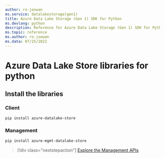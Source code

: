 ```yaml
---
author: ro-joowan
ms.service: datalakestorage(gen1)
title: Azure Data Lake Storage (Gen 1) SDK for Python
ms.devlang: python
description: Reference for Azure Data Lake Storage (Gen 1) SDK for Python
ms.topic: reference
ms.author: ro-joowan
ms.data: 07/25/2022
---
```

# Azure Data Lake Store libraries for python

## Install the libraries
### Client

```bash
pip install azure-datalake-store
```

### Management

```bash
pip install azure-mgmt-datalake-store
```
> [!div class="nextstepaction"]
> [Explore the Management APIs](/python/api/overview/azure/datalakestore/management)